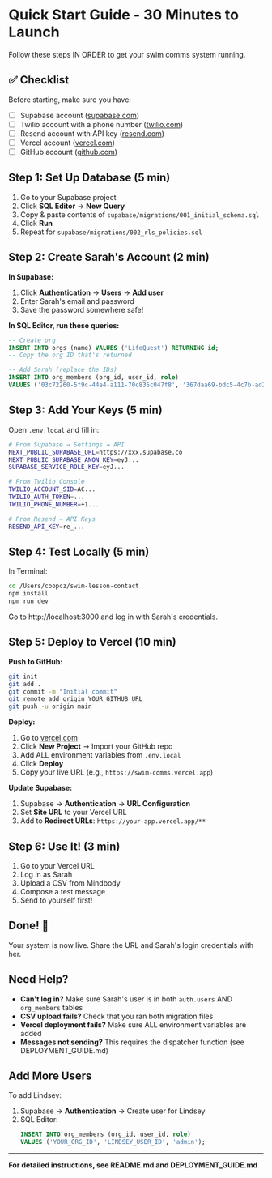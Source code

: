 # Quick Start Guide - 30 Minutes to Launch

Follow these steps IN ORDER to get your swim comms system running.

## ✅ Checklist

Before starting, make sure you have:
- [ ] Supabase account ([supabase.com](https://supabase.com))
- [ ] Twilio account with a phone number ([twilio.com](https://twilio.com))
- [ ] Resend account with API key ([resend.com](https://resend.com))
- [ ] Vercel account ([vercel.com](https://vercel.com))
- [ ] GitHub account ([github.com](https://github.com))

## Step 1: Set Up Database (5 min)

1. Go to your Supabase project
2. Click **SQL Editor** → **New Query**
3. Copy & paste contents of `supabase/migrations/001_initial_schema.sql`
4. Click **Run**
5. Repeat for `supabase/migrations/002_rls_policies.sql`

## Step 2: Create Sarah's Account (2 min)

**In Supabase:**
1. Click **Authentication** → **Users** → **Add user**
2. Enter Sarah's email and password
3. Save the password somewhere safe!

**In SQL Editor, run these queries:**
```sql
-- Create org
INSERT INTO orgs (name) VALUES ('LifeQuest') RETURNING id;
-- Copy the org ID that's returned

-- Add Sarah (replace the IDs)
INSERT INTO org_members (org_id, user_id, role) 
VALUES ('03c72260-5f9c-44e4-a111-70c835c047f8', '367daa69-bdc5-4c7b-ad2a-778c4ed53f75', 'admin');
```

## Step 3: Add Your Keys (5 min)

Open `.env.local` and fill in:
```bash
# From Supabase → Settings → API
NEXT_PUBLIC_SUPABASE_URL=https://xxx.supabase.co
NEXT_PUBLIC_SUPABASE_ANON_KEY=eyJ...
SUPABASE_SERVICE_ROLE_KEY=eyJ...

# From Twilio Console
TWILIO_ACCOUNT_SID=AC...
TWILIO_AUTH_TOKEN=...
TWILIO_PHONE_NUMBER=+1...

# From Resend → API Keys
RESEND_API_KEY=re_...
```

## Step 4: Test Locally (5 min)

In Terminal:
```bash
cd /Users/coopcz/swim-lesson-contact
npm install
npm run dev
```

Go to http://localhost:3000 and log in with Sarah's credentials.

## Step 5: Deploy to Vercel (10 min)

**Push to GitHub:**
```bash
git init
git add .
git commit -m "Initial commit"
git remote add origin YOUR_GITHUB_URL
git push -u origin main
```

**Deploy:**
1. Go to [vercel.com](https://vercel.com)
2. Click **New Project** → Import your GitHub repo
3. Add ALL environment variables from `.env.local`
4. Click **Deploy**
5. Copy your live URL (e.g., `https://swim-comms.vercel.app`)

**Update Supabase:**
1. Supabase → **Authentication** → **URL Configuration**
2. Set **Site URL** to your Vercel URL
3. Add to **Redirect URLs**: `https://your-app.vercel.app/**`

## Step 6: Use It! (3 min)

1. Go to your Vercel URL
2. Log in as Sarah
3. Upload a CSV from Mindbody
4. Compose a test message
5. Send to yourself first!

## Done! 🎉

Your system is now live. Share the URL and Sarah's login credentials with her.

## Need Help?

- **Can't log in?** Make sure Sarah's user is in both `auth.users` AND `org_members` tables
- **CSV upload fails?** Check that you ran both migration files
- **Vercel deployment fails?** Make sure ALL environment variables are added
- **Messages not sending?** This requires the dispatcher function (see DEPLOYMENT_GUIDE.md)

## Add More Users

To add Lindsey:
1. Supabase → **Authentication** → Create user for Lindsey
2. SQL Editor: 
   ```sql
   INSERT INTO org_members (org_id, user_id, role) 
   VALUES ('YOUR_ORG_ID', 'LINDSEY_USER_ID', 'admin');
   ```

---

**For detailed instructions, see README.md and DEPLOYMENT_GUIDE.md**

